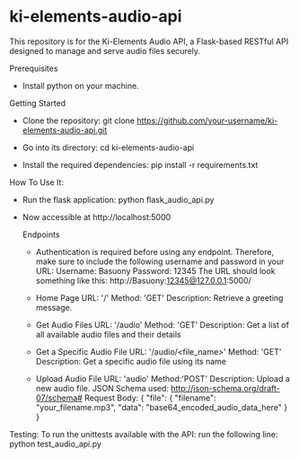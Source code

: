 # ki-elements-audio-api
This repository is for the Ki-Elements Audio API, a Flask-based RESTful API designed to manage and serve audio files securely.

Prerequisites
- Install python on your machine.

Getting Started
- Clone the repository:
  git clone https://github.com/your-username/ki-elements-audio-api.git

- Go into its directory:
  cd ki-elements-audio-api

- Install the required dependencies:
  pip install -r requirements.txt

How To Use It:
- Run the flask application:
  python flask_audio_api.py

- Now accessible at http://localhost:5000

  Endpoints

  - Authentication is required before using any endpoint. Therefore, make sure to include the following username and password
    in your URL:
    Username: Basuony
    Password: 12345
    The URL should look something like this: http://Basuony:12345@127.0.0.1:5000/

  - Home Page
    URL: '/'
    Method: 'GET'
    Description: Retrieve a greeting message.

  - Get Audio Files
    URL: '/audio'
    Method: 'GET'
    Description: Get a list of all available audio files and their details

  - Get a Specific Audio File
    URL: '/audio/<file_name>'
    Method: 'GET'
    Description: Get a specific audio file using its name

  - Upload Audio File
    URL: 'audio'
    Method:'POST'
    Description: Upload a new audio file.
      JSON Schema used: http://json-schema.org/draft-07/schema#
      Request Body:
        {
          "file": {
            "filename": "your_filename.mp3",
            "data": "base64_encoded_audio_data_here"
                  }
        }


Testing: 
  To run the unittests available with the API: run the following line:
  python test_audio_api.py
  
  


